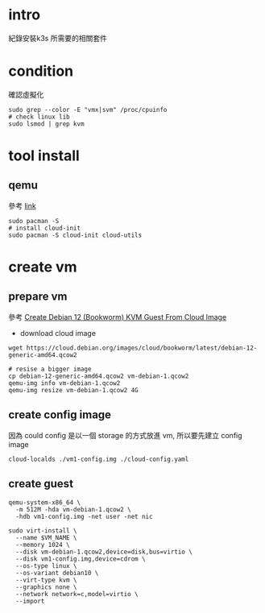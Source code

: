 # intro
紀錄安裝k3s 所需要的相關套件

# condition
確認虛擬化
```shell
sudo grep --color -E "vmx|svm" /proc/cpuinfo
# check linux lib
sudo lsmod | grep kvm
```

# tool install

## qemu
參考 [link](https://ivonblog.com/posts/archlinux-qemu-virt-manager/)
```shell
sudo pacman -S 
# install cloud-init
sudo pacman -S cloud-init cloud-utils
```

# create vm
## prepare vm
參考 [Create Debian 12 (Bookworm) KVM Guest From Cloud Image](https://blog.programster.org/create-debian-12-kvm-guest-from-cloud-image)
- download cloud image
```shell
wget https://cloud.debian.org/images/cloud/bookworm/latest/debian-12-generic-amd64.qcow2

# resise a bigger image
cp debian-12-generic-amd64.qcow2 vm-debian-1.qcow2
qemu-img info vm-debian-1.qcow2
qemu-img resize vm-debian-1.qcow2 4G
```

## create config image
因為 could config 是以一個 storage 的方式放進 vm, 所以要先建立 config image
```shell
cloud-localds ./vm1-config.img ./cloud-config.yaml
```

## create guest
```shell
qemu-system-x86_64 \
  -m 512M -hda vm-debian-1.qcow2 \
  -hdb vm1-config.img -net user -net nic

sudo virt-install \
  --name $VM_NAME \
  --memory 1024 \
  --disk vm-debian-1.qcow2,device=disk,bus=virtio \
  --disk vm1-config.img,device=cdrom \
  --os-type linux \
  --os-variant debian10 \
  --virt-type kvm \
  --graphics none \
  --network network=c,model=virtio \
  --import
```